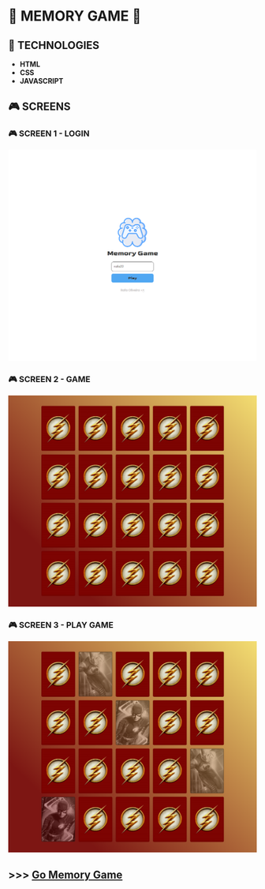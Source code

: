 # 🧠 MEMORY GAME 🧠


## 🚀 TECHNOLOGIES
* **HTML**
* **CSS**
* **JAVASCRIPT**

## 🎮 SCREENS

### 🎮 SCREEN 1 - LOGIN
 ![login](assets/img/screens/screen-login.png)
### 🎮 SCREEN 2 - GAME
 ![login](assets/img/screens/screen-game.png)
### 🎮 SCREEN 3 - PLAY GAME
 ![login](assets/img/screens/screen-play-game.png)

##  **>>> [Go Memory Game]()**





